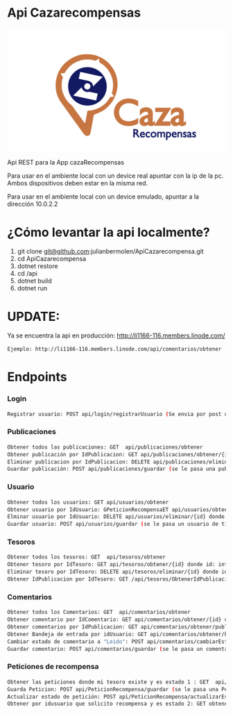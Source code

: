 # Api Cazarecompensas

![](logo.png)

Api REST para la App cazaRecompensas

Para usar en el ambiente local con un device real apuntar con la ip de la pc. Ambos dispositivos deben estar en la misma red.

Para usar en el ambiente local con un device emulado, apuntar a la dirección 10.0.2.2

# ¿Cómo levantar la api localmente?

1. git clone git@github.com:julianbermolen/ApiCazarecompensa.git
2. cd ApiCazarecompensa
3. dotnet restore
4. cd /api
5. dotnet build
6. dotnet run

# UPDATE:
Ya se encuentra la api en producción: http://li1166-116.members.linode.com/
```sh
Ejemplo: http://li1166-116.members.linode.com/api/comentarios/obtener
```


# Endpoints


### Login
```sh
Registrar usuario: POST api/login/registrarUsuario (Se envia por post un usuario de tipo Usuario)
```

### Publicaciones
```sh
Obtener todos las publicaciones: GET  api/publicaciones/obtener
Obtener publicación por IdPublicacion: GET api/publicaciones/obtener/{id} donde id: int
Eliminar publicacion por IdPublicacion: DELETE api/publicaciones/eliminar/{id} donde id: int
Guardar publicación: POST api/publicaciones/guardar (se le pasa una publicación de tipo Publicacion)
```

### Usuario
```sh
Obtener todos los usuarios: GET api/usuarios/obtener
Obtener usuario por IdUsuario: GPeticionRecompensaET api/usuarios/obtener/{id}  donde id: int
Elminar usuario por IdUsuario: DELETE api/usuarios/eliminar/{id} donde id:int
Guardar usuario: POST api/usuarios/guardar (se le pasa un usuario de tipo Usuario)
```

### Tesoros
```sh
Obtener todos los tesoros: GET  api/tesoros/obtener
Obtener tesoro por IdTesoro: GET api/tesoros/obtener/{id} donde id: int
Eliminar tesoro por IdTesoro: DELETE api/tesoros/eliminar/{id} donde id: int
Obtener IdPublicacion por IdTesoro: GET /api/tesoros/ObtenerIdPublicacionPorIdTesoro/{id} donde id:int
```

### Comentarios
```sh
Obtener todos los Comentarios: GET  api/comentarios/obtener
Obtener comentario por IdComentario: GET api/comentarios/obtener/{id} donde id: int
Obtener comentarios por IdPublicacion: GET api/comentarios/obtener/publicacion/{id} donde id: int
Obtener Bandeja de entrada por idUsuario: GET api/comentarios/obtener/bandejaEntrada/{id} donde id:int
Cambiar estado de comentario a "Leido": POST api/comentarios/cambiarEstadoALeido (se le pasa un id:int con el id del comentario)
Guardar comentario: POST api/comentarios/guardar (se le pasa un comentario de tipo Comentario)
```

### Peticiones de recompensa
```sh
Obtener las peticiones donde mi tesoro existe y es estado 1 : GET  api/PeticionRecompensa/obtenerPorIdUsuario/{id}
Guarda Peticion: POST api/PeticionRecompensa/guardar (se le pasa una PeticionRecompensa)
Actualizar estado de petición: POST api/PeticionRecompensa/actualizarEstado (se le pasa idUsuario, idTesoro, estado)
Obtener por idusuario que solicito recompensa y es estado 2: GET obtenerPorIdUsuarioQueSolicitoRecompensa/{id}
```




